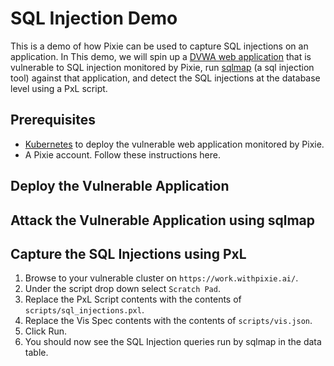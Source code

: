 # SQL Injection Demo
This is a demo of how Pixie can be used to capture SQL injections on an application. In
This demo, we will spin up a
[DVWA web application](https://hub.docker.com/r/vulnerables/web-dvwa) that is vulnerable
to SQL injection monitored by Pixie, run
[sqlmap](https://github.com/sqlmapproject/sqlmap) (a sql injection tool) against that
application, and detect the SQL injections at the database level  using a PxL script.


## Prerequisites
* [Kubernetes](https://kubernetes.io/docs/tasks/tools/) to deploy the vulnerable web
application monitored by Pixie.
* A Pixie account. Follow these instructions here.

## Deploy the Vulnerable Application


## Attack the Vulnerable Application using  sqlmap


## Capture the SQL Injections using PxL
1. Browse to your vulnerable cluster on `https://work.withpixie.ai/`.
1. Under the script drop down select `Scratch Pad`.
1. Replace the PxL Script contents with the contents of `scripts/sql_injections.pxl`.
1. Replace the Vis Spec contents with the contents of `scripts/vis.json`.
1. Click Run.
1. You should now see the SQL Injection queries run by sqlmap in the data table.
